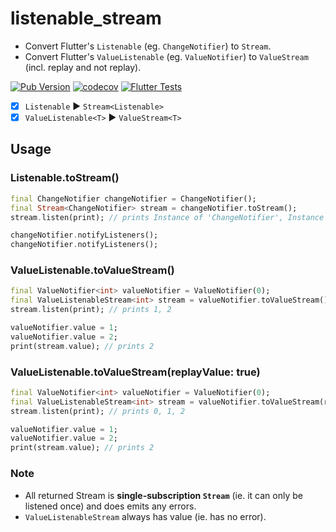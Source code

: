# listenable_stream

-   Convert Flutter's `Listenable` (eg. `ChangeNotifier`) to `Stream`.
-   Convert Flutter's `ValueListenable` (eg. `ValueNotifier`) to `ValueStream` (incl. replay and not replay).

[![Pub Version](https://img.shields.io/pub/v/listenable_stream?style=plastic)](https://pub.dev/packages/listenable_stream)
[![codecov](https://codecov.io/gh/Flutter-Dart-Open-Source/listenable_stream/branch/master/graph/badge.svg?token=6eORcR6Web)](https://codecov.io/gh/Flutter-Dart-Open-Source/listenable_stream)
[![Flutter Tests](https://github.com/Flutter-Dart-Open-Source/listenable_stream/workflows/Flutter%20Tests/badge.svg)](https://github.com/Flutter-Dart-Open-Source/listenable_stream.git)

- [x] `Listenable` ▶ `Stream<Listenable>`
- [x] `ValueListenable<T>` ▶ `ValueStream<T>`

## Usage

### Listenable.toStream()
```dart
final ChangeNotifier changeNotifier = ChangeNotifier();
final Stream<ChangeNotifier> stream = changeNotifier.toStream();
stream.listen(print); // prints Instance of 'ChangeNotifier', Instance of 'ChangeNotifier'

changeNotifier.notifyListeners();
changeNotifier.notifyListeners();
```

### ValueListenable.toValueStream()
```dart
final ValueNotifier<int> valueNotifier = ValueNotifier(0);
final ValueListenableStream<int> stream = valueNotifier.toValueStream();
stream.listen(print); // prints 1, 2

valueNotifier.value = 1;
valueNotifier.value = 2;
print(stream.value); // prints 2
```

### ValueListenable.toValueStream(replayValue: true)
```dart
final ValueNotifier<int> valueNotifier = ValueNotifier(0);
final ValueListenableStream<int> stream = valueNotifier.toValueStream(replayValue: true);
stream.listen(print); // prints 0, 1, 2

valueNotifier.value = 1;
valueNotifier.value = 2;
print(stream.value); // prints 2
```

### Note
-   All returned Stream is **single-subscription `Stream`** (ie. it can only be listened once) and does emits any errors.
-   `ValueListenableStream` always has value (ie. has no error). 